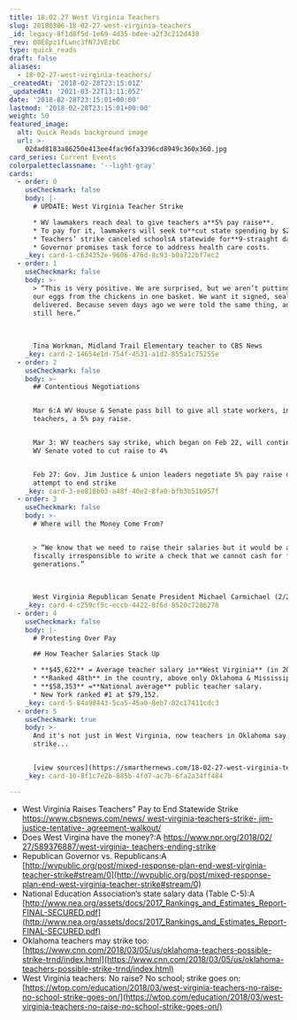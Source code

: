 ```yaml
---
title: 18.02.27 West Virginia Teachers
slug: 20180306-18-02-27-west-virginia-teachers
_id: legacy-8f1d8f5d-1e69-4d35-bdee-a2f3c212d430
_rev: O8E8pz1fLwnc3fN7JVEzbC
type: quick_reads
draft: false
aliases:
  - 18-02-27-west-virginia-teachers/
_createdAt: '2018-02-28T23:15:01Z'
_updatedAt: '2021-03-22T13:11:05Z'
date: '2018-02-28T23:15:01+00:00'
lastmod: '2018-02-28T23:15:01+00:00'
weight: 50
featured_image:
  alt: Quick Reads background image
  url: >-
    02dad8183a86250e413ee4fac96fa3396cd8949c360x360.jpg
card_series: Current Events
colorpaletteclassname: '--light-gray'
cards:
  - order: 0
    useCheckmark: false
    body: |-
      # UPDATE: West Virginia Teacher Strike

      * WV lawmakers reach deal to give teachers a**5% pay raise**.
      * To pay for it, lawmakers will seek to**cut state spending by $20M**.
      * Teachers’ strike canceled schoolsA statewide for**9-straight days**.
      * Governor promises task force to address health care costs.
    _key: card-1-c634352e-9606-476d-8c93-b0a722bf7ec2
  - order: 1
    useCheckmark: false
    body: >-
      > “This is very positive. We are surprised, but we aren’t putting all of
      our eggs from the chickens in one basket. We want it signed, sealed and
      delivered. Because seven days ago we were told the same thing, and we’re
      still here.”  
        
        
        
      Tina Workman, Midland Trail Elementary teacher to CBS News
    _key: card-2-14654e1d-754f-4531-a1d2-855a1c75255e
  - order: 2
    useCheckmark: false
    body: >-
      ## Contentious Negotiations


      Mar 6:A WV House & Senate pass bill to give all state workers, including
      teachers, a 5% pay raise.


      Mar 3: WV teachers say strike, which began on Feb 22, will continue after
      WV Senate voted to cut raise to 4%


      Feb 27: Gov. Jim Justice & union leaders negotiate 5% pay raise deal in
      attempt to end strike
    _key: card-3-ee818b03-a48f-40e2-8fa0-bfb3b51b957f
  - order: 3
    useCheckmark: false
    body: >-
      # Where will the Money Come From?


      > “We know that we need to raise their salaries but it would be absolutely
      fiscally irresponsible to write a check that we cannot cash for future
      generations.”  
        
        
        
      West Virginia Republican Senate President Michael Carmichael (2/28/18)
    _key: card-4-c259cf5c-eccb-4422-8f6d-8520c7286278
  - order: 4
    useCheckmark: false
    body: |-
      # Protesting Over Pay

      ## How Teacher Salaries Stack Up

      * **$45,622** = Average teacher salary in**West Virginia** (in 2016).
      * **Ranked 48th** in the country, above only Oklahoma & Mississippi.
      * **$58,353** =**National average** public teacher salary.
      * New York ranked #1 at $79,152.
    _key: card-5-84a98443-5ca5-45a0-8eb7-82c17411cdc3
  - order: 5
    useCheckmark: true
    body: >-
      And it's not just in West Virginia, now teachers in Oklahoma say they may
      strike...


      [view sources](https://smarthernews.com/18-02-27-west-virginia-teachers/)
    _key: card-10-8f1c7e2b-885b-4fd7-ac7b-6fa2a34ff484

---
```

* West Virginia Raises Teachers” Pay to End Statewide Strike [https://www.cbsnews.com/news/ west-virginia-teachers-strike- jim-justice-tentative- agreement-walkout/](https://www.cbsnews.com/news/west-virginia-teachers-strike-jim-justice-tentative-agreement-walkout/)
* Does West Virgina have the money?:A [https://www.npr.org/2018/02/ 27/589376887/west-virginia- teachers-ending-strike](https://www.npr.org/2018/02/)
* Republican Governor vs. Republicans:A [http://wvpublic.org/post/mixed-response-plan-end-west-virginia-teacher-strike#stream/0](http://wvpublic.org/post/mixed-response-plan-end-west-virginia-teacher-strike#stream/0)
* National Education Association’s state salary data (Table C-5):A [http://www.nea.org/assets/docs/2017_Rankings_and_Estimates_Report-FINAL-SECURED.pdf](http://www.nea.org/assets/docs/2017_Rankings_and_Estimates_Report-FINAL-SECURED.pdf)
* Oklahoma teachers may strike too: [https://www.cnn.com/2018/03/05/us/oklahoma-teachers-possible-strike-trnd/index.html](https://www.cnn.com/2018/03/05/us/oklahoma-teachers-possible-strike-trnd/index.html)
* West Virginia teachers: No raise? No school; strike goes on: [https://wtop.com/education/2018/03/west-virginia-teachers-no-raise-no-school-strike-goes-on/](https://wtop.com/education/2018/03/west-virginia-teachers-no-raise-no-school-strike-goes-on/)
